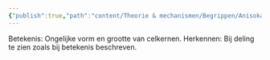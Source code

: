 ```yaml
---
{"publish":true,"path":"content/Theorie & mechanismen/Begrippen/Anisokaryose.md","permalink":"/content/theorie-and-mechanismen/begrippen/anisokaryose/","title":"Anisokaryose","tags":["Begrippen"]}
---
```



Betekenis: Ongelijke vorm en grootte van celkernen.
Herkennen: Bij deling te zien zoals bij betekenis beschreven.